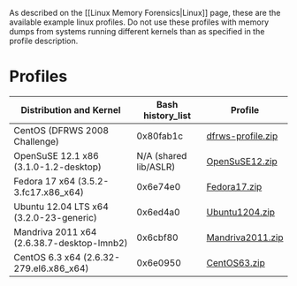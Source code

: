 As described on the [[Linux Memory Forensics|Linux]] page, these are the available example linux profiles. Do not use these profiles with memory dumps from systems running different kernels than as specified in the profile description. 

# Profiles

|  Distribution and Kernel  |  Bash history_list  |  Profile  |  
|-----|-----|-----|
|  CentOS (DFRWS 2008 Challenge)  |  0x80fab1c  |  [dfrws-profile.zip](https://github.com/gleeda/Volatility/raw/downloads/LinuxProfiles/dfrws-profile.zip)  |  
|  OpenSuSE 12.1 x86 (3.1.0-1.2-desktop)  |  N/A (shared lib/ASLR)  |  [OpenSuSE12.zip](https://github.com/gleeda/Volatility/raw/downloads/LinuxProfiles/OpenSuSE12.zip)  | 
|  Fedora 17 x64 (3.5.2-3.fc17.x86_x64)  |  0x6e74e0   | [Fedora17.zip](https://github.com/gleeda/Volatility/raw/downloads/LinuxProfiles/Fedora17.zip)  |  
|  Ubuntu 12.04 LTS x64 (3.2.0-23-generic)  |  0x6ed4a0  |  [Ubuntu1204.zip](https://github.com/gleeda/Volatility/raw/downloads/LinuxProfiles/Ubuntu1204.zip)  |  
|  Mandriva 2011 x64 (2.6.38.7-desktop-lmnb2)  |  0x6cbf80  |  [Mandriva2011.zip](https://github.com/gleeda/Volatility/raw/downloads/LinuxProfiles/Mandriva2011.zip)  |  
|  CentOS 6.3 x64 (2.6.32-279.el6.x86_x64)  |  0x6e0950   |  [CentOS63.zip](https://github.com/gleeda/Volatility/raw/downloads/LinuxProfiles/CentOS63.zip)  |  
